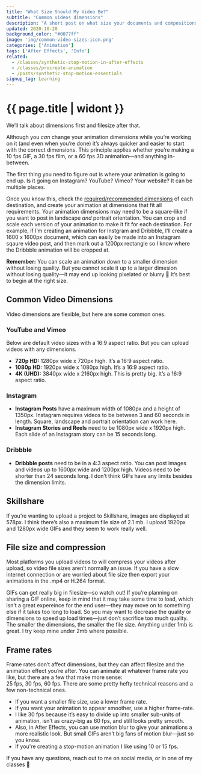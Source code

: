 ```yaml
---
title: "What Size Should My Video Be?"
subtitle: "Common videos dimensions"
description: "A short post on what size your documents and compositions should be when it comes to making videos."
updated: 2020-10-20
background_color: "#0077ff"
image: 'img/common-video-sizes-icon.png'
categories: ['Animation']
tags: ['After Effects', 'Info']
related:
  - /classes/synthetic-stop-motion-in-after-effects
  - /classes/procreate-animation
  - /posts/synthetic-stop-motion-essentials
signup_tag: Learning
---
```

# {{ page.title | widont }}

We’ll talk about dimensions first and filesize after that.

Although you *can* change your animation dimensions while you’re working on it (and even when you’re done) it’s always quicker and easier to start with the correct dimensions. This principle applies whether you’re making a 10 fps GIF, a 30 fps film, or a 60 fps 3D animation—and anything in-between.

The first thing you need to figure out is where your animation is going to end up. Is it going on Instagram? YouTube? Vimeo? Your website? It can be multiple places.

Once you know this, check the [required/recommended dimensions](#common-video-dimensions) of each destination, and create your animation at dimensions that fit all requirements. Your animation dimensions may need to be a square-like if you want to post in landscape *and* portrait orientation. You can crop and scale each version of your animation to make it fit for each destination. For example, if I’m creating an animation for Instgram and Dribbble, I’ll create a 1600 x 1600px document, which can easily be made into an Instagram sqaure video post, and then mark out a 1200px rectangle so I know where the Dribbble animation will be cropped at.

**Remember:** You can scale an animation down to a smaller dimension without losing quality. But you cannot scale it up to a larger dimesion without losing quality—it may end up looking pixelated or blurry 🙈 It’s best to begin at the right size.

## Common Video Dimensions

Video dimensions are flexible, but here are some common ones.

### YouTube and Vimeo
Below are default video sizes with a 16:9 aspect ratio. But you can upload videos with any dimensions.
- **720p HD:** 1280px wide x 720px high. It’s a 16:9 aspect ratio.
- **1080p HD:** 1920px wide x 1080px high. It’s a 16:9 aspect ratio.
- **4K (UHD):** 3840px wide x 2160px high. This is pretty big. It’s a 16:9 aspect ratio.

### Instagram
- **Instagram Posts** have a maximum width of 1080px and a height of 1350px. Instagram requires videos to be between 3 and 60 seconds in length. Square, landscape and portrait orientation can work here.
- **Instagram Stories and Reels** need to be 1080px wide x 1920px high. Each slide of an Instagram story can be 15 seconds long.

### Dribbble
- **Dribbble posts** need to be in a 4:3 aspect ratio. You can post images and videos up to 1600px wide and 1200px high. Videos need to be shorter than 24 seconds long. I don’t think GIFs have any limits besides the dimension limits.

## Skillshare

If you’re wanting to upload a project to Skillshare, images are displayed at 578px. I think there’s also a maximum file size of 2.1 mb. I upload 1920px and 1280px wide GIFs and they seem to work really well.

## File size and compression

Most platforms you upload videos to will compress your videos after upload, so video file sizes aren’t normally an issue. If you have a slow internet connection or are worried about file size then export your animations in the .mp4 or H.264 format.

GIFs can get really big in filesize—so watch out! If you’re planning on sharing a GIF online, keep in mind that it may take some time to load, which isn’t a great expereince for the end user—they may move on to something else if it takes too long to load. So you may want to decrease the quality or dimensions to speed up load times—just don’t sacrifice too much quality. The smaller the dimensions, the smaller the file size. Anything under 1mb is great. I try keep mine under 2mb where possible.

## Frame rates

Frame rates don’t affect dimensions, but they can affect filesize and the animation effect you’re after. You can animate at whatever frame rate you like, but there are a few that make more sense:  
25 fps, 30 fps, 60 fps. There are some pretty hefty technical reasons and a few non-technical ones.
- If you want a smaller file size, use a lower frame rate.
- If you want your animation to appear smoother, use a higher frame-rate.
- I like 30 fps because it’s easy to divide up into smaller sub-units of animation, isn’t as crazy-big as 60 fps, and still looks pretty smooth.
- Also, in After Effects, you can use motion blur to give your animations a more realistic look. But small GIFs aren’t big fans of motion blur—just so you know.
- If you're creating a stop-motion animation I like using 10 or 15 fps.

If you have any questions, reach out to me on social media, or in one of my classes 🙂